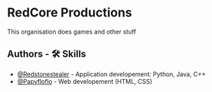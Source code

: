 
# RedCore Productions


This organisation does games and other stuff



## Authors - 🛠 Skills

- [@Redstonestealer](https://github.com/Redstonestealer) - Application developement: Python, Java, C++
- [@Papyfloflo](https://github.com/Papyfloflo) - Web developement (HTML, CSS)

